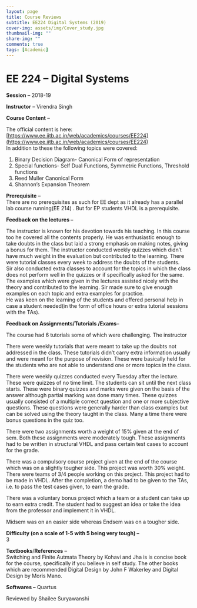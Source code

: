```yaml
---
layout: page
title: Course Reviews
subtitle: EE224 Digital Systems (2019)
cover-img: assets/img/Cover_study.jpg
thumbnail-img: ""
share-img: ""
comments: true
tags: [Academic]
---
```


# EE 224 – Digital Systems

**Session** – 2018-19

**Instructor** – Virendra Singh

**Course Content** –  

The official content is here:  
[https://www.ee.iitb.ac.in/web/academics/courses/EE224](https://www.ee.iitb.ac.in/web/academics/courses/EE224)  
In addition to these the following topics were covered:  
1. Binary Decision Diagram- Canonical Form of representation  
2. Special functions- Self Dual Functions, Symmetric Functions, Threshold functions  
3. Reed Muller Canonical Form  
4. Shannon’s Expansion Theorem

**Prerequisite** –  
There are no prerequisites as such for EE dept as it already has a parallel lab course running(EE 214) . But for EP students VHDL is a prerequisite.

**Feedback on the lectures –**  

The instructor is known for his devotion towards his teaching. In this course too he covered all the contents properly. He was enthusiastic enough to take doubts in the class but laid a strong emphasis on making notes, giving a bonus for them. The instructor conducted weekly quizzes which didn’t have much weight in the evaluation but contributed to the learning. There were tutorial classes every week to address the doubts of the students.  
Sir also conducted extra classes to account for the topics in which the class does not perform well in the quizzes or if specifically asked for the same.  
The examples which were given in the lectures assisted nicely with the theory and contributed to the learning. Sir made sure to give enough examples on each topic and extra examples for practice.  
He was keen on the learning of the students and offered personal help in case a student needed(in the form of office hours or extra tutorial sessions with the TAs).

**Feedback on Assignments/Tutorials /Exams–**  

The course had 6 tutorials some of which were challenging. The instructor


There were weekly tutorials that were meant to take up the doubts not addressed in the class. These tutorials didn’t carry extra information usually and were meant for the purpose of revision. These were basically held for the students who are not able to understand one or more topics in the class.

There were weekly quizzes conducted every Tuesday after the lecture. These were quizzes of no time limit. The students can sit until the next class starts. These were binary quizzes and marks were given on the basis of the answer although partial marking was done many times. These quizzes usually consisted of a multiple correct question and one or more subjective questions. These questions were generally harder than class examples but can be solved using the theory taught in the class. Many a time there were bonus questions in the quiz too.

There were two assignments worth a weight of 15% given at the end of sem. Both these assignments were moderately tough. These assignments had to be written in structural VHDL and pass certain test cases to account for the grade.

There was a compulsory course project given at the end of the course which was on a slightly tougher side. This project was worth 30% weight. There were teams of 3/4 people working on this project. This project had to be made in VHDL. After the completion, a demo had to be given to the TAs, i.e. to pass the test cases given, to earn the grade.

There was a voluntary bonus project which a team or a student can take up to earn extra credit. The student had to suggest an idea or take the idea from the professor and implement it in VHDL.

Midsem was on an easier side whereas Endsem was on a tougher side.

**Difficulty (on a scale of 1-5 with 5 being very tough) –**  
3

**Textbooks**/**References** –  
Switching and Finite Autmata Theory by Kohavi and Jha is is concise book for the course, specifically if you believe in self study. The other books which are recommended Digital Design by John F Wakerley and Digital Design by Moris Mano.

**Softwares –** Quartus

Reviewed by Shailee Suryawanshi
